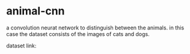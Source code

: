 # animal-cnn
a convolution neurat network to distinguish between the animals.
in this case the dataset consists of the images of cats and dogs.

 dataset link:
 
 
